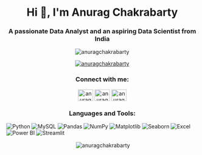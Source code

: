 <h1 align="center">Hi 👋, I'm Anurag Chakrabarty</h1>
<h3 align="center">A passionate Data Analyst and an aspiring Data Scientist from India</h3>

<p align="center"> <img src="https://komarev.com/ghpvc/?username=anuragchakrabarty&label=Profile%20views&color=0e75b6&style=flat" alt="anuragchakrabarty" /> </p>

<p align="center"> <a href="https://github.com/ryo-ma/github-profile-trophy"><img src="https://github-profile-trophy.vercel.app/?username=anuragchakrabarty" alt="anuragchakrabarty" /></a> </p>

<h3 align="center">Connect with me:</h3>
<p align="center">
<a href="https://twitter.com/anuragcofficial" target="blank"><img align="center" src="https://raw.githubusercontent.com/rahuldkjain/github-profile-readme-generator/master/src/images/icons/Social/twitter.svg" alt="anuragcofficial" height="30" width="40" /></a>
<a href="https://linkedin.com/in/anurag-chakrabarty" target="blank"><img align="center" src="https://raw.githubusercontent.com/rahuldkjain/github-profile-readme-generator/master/src/images/icons/Social/linked-in-alt.svg" alt="anurag-chakrabarty" height="30" width="40" /></a>
<a href="https://www.youtube.com/@anuragworkshere" target="blank"><img align="center" src="https://raw.githubusercontent.com/rahuldkjain/github-profile-readme-generator/master/src/images/icons/Social/youtube.svg" alt="anuragworkshere" height="30" width="40" /></a>
</p>

<h3 align="center">Languages and Tools:</h3>

![Python](https://img.shields.io/badge/Python-3776AB?style=for-the-badge&logo=python&logoColor=white) ![MySQL](https://img.shields.io/badge/MySQL-4479A1?style=for-the-badge&logo=mysql&logoColor=white) ![Pandas](https://img.shields.io/badge/Pandas-150458?style=for-the-badge&logo=pandas&logoColor=white)  ![NumPy](https://img.shields.io/badge/NumPy-013243?style=for-the-badge&logo=numpy&logoColor=white)  ![Matplotlib](https://img.shields.io/badge/Matplotlib-11557C?style=for-the-badge&logo=python&logoColor=white)  ![Seaborn](https://img.shields.io/badge/Seaborn-4B8BBE?style=for-the-badge&logo=python&logoColor=white)  ![Excel](https://img.shields.io/badge/Microsoft_Excel-217346?style=for-the-badge&logo=microsoft-excel&logoColor=white)  ![Power BI](https://img.shields.io/badge/Power_BI-F2C811?style=for-the-badge&logo=powerbi&logoColor=black)  ![Streamlit](https://img.shields.io/badge/Streamlit-FF4B4B?style=for-the-badge&logo=streamlit&logoColor=white) <!-- ![Machine Learning](https://img.shields.io/badge/Machine_Learning-FF6F00?style=for-the-badge&logo=apache-spark&logoColor=white) --> <!-- ![Artificial Intelligence](https://img.shields.io/badge/Artificial_Intelligence-0078D4?style=for-the-badge&logo=openai&logoColor=white) --><!-- ![VS Code](https://img.shields.io/badge/VS_Code-0078D4?style=for-the-badge&logo=visualstudiocode&logoColor=white)  ![Jupyter](https://img.shields.io/badge/Jupyter-F37626?style=for-the-badge&logo=jupyter&logoColor=white) -->

<!-- <p align="left"> <a href="https://git-scm.com/" target="_blank" rel="noreferrer"> <img src="https://www.vectorlogo.zone/logos/git-scm/git-scm-icon.svg" alt="git" width="40" height="40"/> </a> <a href="https://www.mysql.com/" target="_blank" rel="noreferrer"> <img src="https://raw.githubusercontent.com/devicons/devicon/master/icons/mysql/mysql-original-wordmark.svg" alt="mysql" width="40" height="40"/> </a> <a href="https://pandas.pydata.org/" target="_blank" rel="noreferrer"> <img src="https://raw.githubusercontent.com/devicons/devicon/2ae2a900d2f041da66e950e4d48052658d850630/icons/pandas/pandas-original.svg" alt="pandas" width="40" height="40"/> </a> <a href="https://www.python.org" target="_blank" rel="noreferrer"> <img src="https://raw.githubusercontent.com/devicons/devicon/master/icons/python/python-original.svg" alt="python" width="40" height="40"/> </a> <a href="https://seaborn.pydata.org/" target="_blank" rel="noreferrer"> <img src="https://seaborn.pydata.org/_images/logo-mark-lightbg.svg" alt="seaborn" width="40" height="40"/> </a> </p> -->

<p align="center">&nbsp;<img align="center" src="https://github-readme-stats.vercel.app/api?username=anuragchakrabarty&show_icons=true&locale=en" alt="anuragchakrabarty" /></p>
